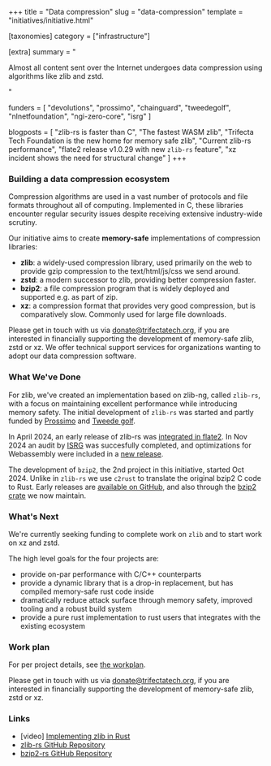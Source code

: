 +++
title = "Data compression"
slug = "data-compression"
template = "initiatives/initiative.html"

[taxonomies]
category = ["infrastructure"]

[extra]
summary = "<p>Almost all content sent over the Internet undergoes data compression using algorithms like zlib and zstd.</p>"

funders = [
    "devolutions", 
    "prossimo", 
    "chainguard", 
    "tweedegolf", 
    "nlnetfoundation", 
    "ngi-zero-core",
    "isrg"
]

blogposts = [
    "zlib-rs is faster than C",
    "The fastest WASM zlib",
    "Trifecta Tech Foundation is the new home for memory safe zlib",
    "Current zlib-rs performance",
    "flate2 release v1.0.29 with new `zlib-rs` feature",
    "xz incident shows the need for structural change"
]
+++

### Building a data compression ecosystem

Compression algorithms are used in a vast number of protocols and file formats throughout all of computing. Implemented in C, these libraries encounter regular security issues despite receiving extensive industry-wide scrutiny.

Our initiative aims to create **memory-safe** implementations of compression libraries:

- **zlib**: a widely-used compression library, used primarily on the web to provide gzip compression to the text/html/js/css we send around.
- **zstd**: a modern successor to zlib, providing better compression faster. 
- **bzip2**: a file compression program that is widely deployed and supported e.g. as part of zip.
- **xz**: a compression format that provides very good compression, but is comparatively slow. Commonly used for large file downloads.

Please get in touch with us via [donate@trifectatech.org](mailto:donate@trifectatech.org), if you are interested in financially supporting the development of memory-safe zlib, zstd or xz. We offer technical support services for organizations wanting to adopt our data compression software.

### What We've Done

For zlib, we've created an implementation based on zlib-ng, called `zlib-rs`, with a focus on maintaining excellent performance while introducing memory safety. The initial development of `zlib-rs` was started and partly funded by [Prossimo](https://www.memorysafety.org/initiative/zlib/) and [Tweede golf](https://tweedegolf.nl/en).

In April 2024, an early release of zlib-rs was [integrated in flate2](https://github.com/rust-lang/flate2-rs/releases/tag/1.0.29). In Nov 2024 an audit by [ISRG](https://www.abetterinternet.org/) was succesfully completed, and optimizations for Webassembly were included in a [new release](https://github.com/trifectatechfoundation/zlib-rs/releases).

The development of `bzip2`, the 2nd project in this initiative, started Oct 2024. Unlike in `zlib-rs` we use `c2rust` to translate the original bzip2 C code to Rust. Early releases are [available on GitHub](https://github.com/trifectatechfoundation/libbzip2-rs?tab=readme-ov-file#how-to-use-libbzip2-rs-in-your-project), and also through the [bzip2 crate](https://crates.io/crates/bzip2) we now maintain.

### What's Next

We're currently seeking funding to complete work on `zlib` and to start work on xz and zstd. 

The high level goals for the four projects are:

- provide on-par performance with C/C++ counterparts
- provide a dynamic library that is a drop-in replacement, but has compiled memory-safe rust code inside
- dramatically reduce attack surface through memory safety, improved tooling and a robust build system
- provide a pure rust implementation to rust users that integrates with the existing ecosystem

### Work plan

For per project details, see [the workplan](/initiatives/workplans/data-compression).

Please get in touch with us via [donate@trifectatech.org](mailto:donate@trifectatech.org), if you are interested in financially supporting the development of memory-safe zlib, zstd or xz.

### Links

- [video] [Implementing zlib in Rust](https://www.youtube.com/watch?v=mvzHQdCLkOY&list=PL8Q1w7Ff68DBZZbJt3ie5MUoJV5v2HeA7&index=11)
- [zlib-rs GitHub Repository](https://github.com/trifectatechfoundation/zlib-rs/)
- [bzip2-rs GitHub Repository](https://github.com/trifectatechfoundation/bzip2-rs)
